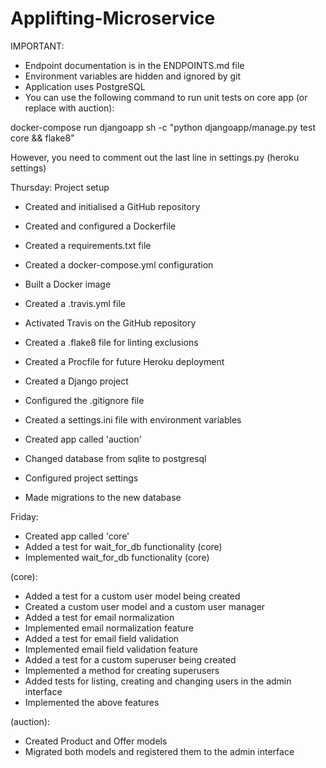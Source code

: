 # Applifting-Microservice

IMPORTANT:

- Endpoint documentation is in the ENDPOINTS.md file
- Environment variables are hidden and ignored by git
- Application uses PostgreSQL
- You can use the following command to run unit tests on core app (or replace with auction):

docker-compose run djangoapp sh -c "python djangoapp/manage.py test core && flake8"

However, you need to comment out the last line in settings.py (heroku settings)


Thursday: Project setup

- Created and initialised a GitHub repository
- Created and configured a Dockerfile
- Created a requirements.txt file
- Created a docker-compose.yml configuration
- Built a Docker image

- Created a .travis.yml file
- Activated Travis on the GitHub repository
- Created a .flake8 file for linting exclusions
- Created a Procfile for future Heroku deployment

- Created a Django project
- Configured the .gitignore file
- Created a settings.ini file with environment variables

- Created app called 'auction'
- Changed database from sqlite to postgresql
- Configured project settings
- Made migrations to the new database

Friday:

- Created app called 'core'
- Added a test for wait_for_db functionality (core)
- Implemented wait_for_db functionality (core)

(core):
- Added a test for a custom user model being created
- Created a custom user model and a custom user manager
- Added a test for email normalization
- Implemented email normalization feature
- Added a test for email field validation
- Implemented email field validation feature
- Added a test for a custom superuser being created
- Implemented a method for creating superusers
- Added tests for listing, creating and changing users in the admin interface
- Implemented the above features

(auction):
- Created Product and Offer models
- Migrated both models and registered them to the admin interface
